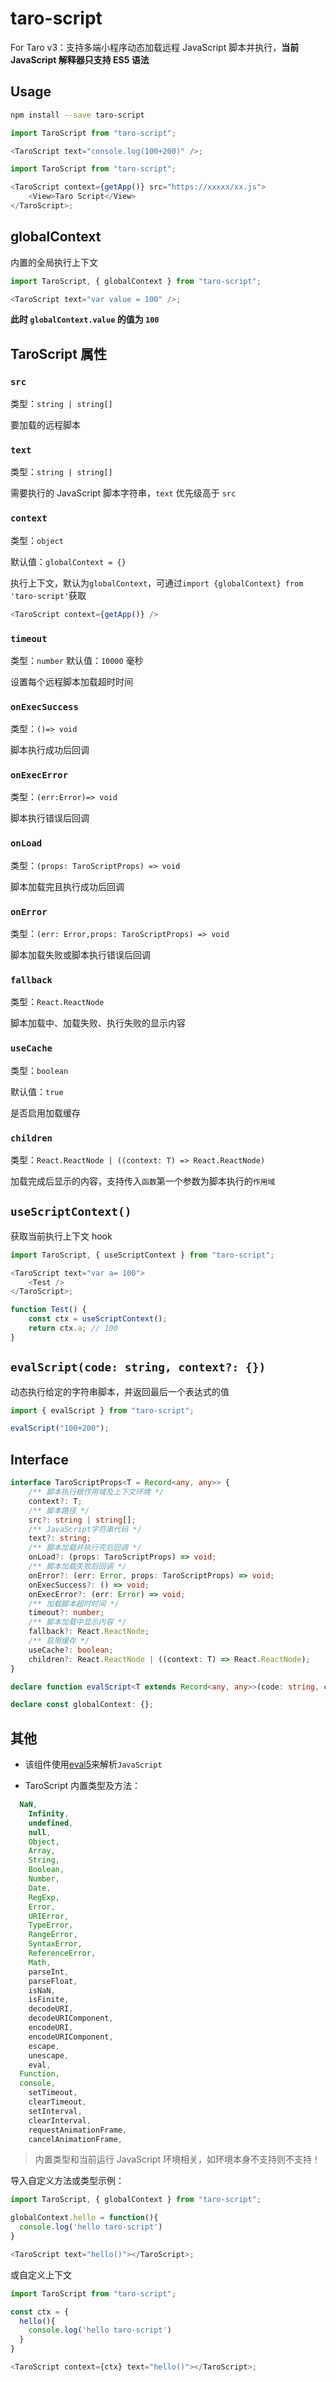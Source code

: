 # taro-script

For Taro v3：支持多端小程序动态加载远程 JavaScript 脚本并执行，**当前 JavaScript 解释器只支持 ES5 语法**

## Usage

```sh
npm install --save taro-script
```

```ts
import TaroScript from "taro-script";

<TaroScript text="console.log(100+200)" />;
```

```ts
import TaroScript from "taro-script";

<TaroScript context={getApp()} src="https://xxxxx/xx.js">
	<View>Taro Script</View>
</TaroScript>;
```

## globalContext

内置的全局执行上下文

```ts
import TaroScript, { globalContext } from "taro-script";

<TaroScript text="var value = 100" />;
```

**此时 `globalContext.value` 的值为 `100`**

## TaroScript 属性

### `src`

类型：`string | string[]`

要加载的远程脚本

### `text`

类型：`string | string[]`

需要执行的 JavaScript 脚本字符串，`text` 优先级高于 `src`

### `context`

类型：`object`

默认值：`globalContext = {}`

执行上下文，默认为`globalContext`，可通过`import {globalContext} from 'taro-script'`获取

```ts
<TaroScript context={getApp()} />
```

### `timeout`

类型：`number`
默认值：`10000` 毫秒

设置每个远程脚本加载超时时间

### `onExecSuccess`

类型：`()=> void`

脚本执行成功后回调

### `onExecError`

类型：`(err:Error)=> void`

脚本执行错误后回调

### `onLoad`

类型：`(props: TaroScriptProps) => void`

脚本加载完且执行成功后回调

### `onError`

类型：`(err: Error,props: TaroScriptProps) => void`

脚本加载失败或脚本执行错误后回调

### `fallback`

类型：`React.ReactNode`

脚本加载中、加载失败、执行失败的显示内容

### `useCache`

类型：`boolean`

默认值：`true`

是否启用加载缓存

### `children`

类型：`React.ReactNode | ((context: T) => React.ReactNode)`

加载完成后显示的内容，支持传入`函数`第一个参数为脚本执行的`作用域`

## `useScriptContext()`

获取当前执行上下文 hook

```ts
import TaroScript, { useScriptContext } from "taro-script";

<TaroScript text="var a= 100">
	<Test />
</TaroScript>;

function Test() {
	const ctx = useScriptContext();
	return ctx.a; // 100
}
```

## `evalScript(code: string, context?: {})`

动态执行给定的字符串脚本，并返回最后一个表达式的值

```ts
import { evalScript } from "taro-script";

evalScript("100+200");
```

## Interface

```ts
interface TaroScriptProps<T = Record<any, any>> {
	/** 脚本执行根作用域及上下文环境 */
	context?: T;
	/** 脚本路径 */
	src?: string | string[];
	/** JavaScript字符串代码 */
	text?: string;
	/** 脚本加载并执行完后回调 */
	onLoad?: (props: TaroScriptProps) => void;
	/** 脚本加载失败后回调 */
	onError?: (err: Error, props: TaroScriptProps) => void;
	onExecSuccess?: () => void;
	onExecError?: (err: Error) => void;
	/** 加载脚本超时时间 */
	timeout?: number;
	/** 脚本加载中显示内容 */
	fallback?: React.ReactNode;
	/** 启用缓存 */
	useCache?: boolean;
	children?: React.ReactNode | ((context: T) => React.ReactNode);
}

declare function evalScript<T extends Record<any, any>>(code: string, context?: T): any;

declare const globalContext: {};
```

## 其他

- 该组件使用[eval5](https://github.com/bplok20010/eval5)来解析`JavaScript`

- TaroScript 内置类型及方法：

```ts
  NaN,
	Infinity,
	undefined,
	null,
	Object,
	Array,
	String,
	Boolean,
	Number,
	Date,
	RegExp,
	Error,
	URIError,
	TypeError,
	RangeError,
	SyntaxError,
	ReferenceError,
	Math,
	parseInt,
	parseFloat,
	isNaN,
	isFinite,
	decodeURI,
	decodeURIComponent,
	encodeURI,
	encodeURIComponent,
	escape,
	unescape,
	eval,
  Function,
  console,
	setTimeout,
	clearTimeout,
	setInterval,
	clearInterval,
	requestAnimationFrame,
	cancelAnimationFrame,
```

> 内置类型和当前运行 JavaScript 环境相关，如环境本身不支持则不支持！

导入自定义方法或类型示例：

```ts
import TaroScript, { globalContext } from "taro-script";

globalContext.hello = function(){
  console.log('hello taro-script')
}

<TaroScript text="hello()"></TaroScript>;
```

或自定义上下文

```ts
import TaroScript from "taro-script";

const ctx = {
  hello(){
    console.log('hello taro-script')
  }
}

<TaroScript context={ctx} text="hello()"></TaroScript>;

```

